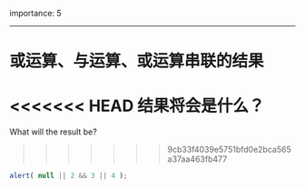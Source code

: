 importance: 5

---

# 或运算、与运算、或运算串联的结果

<<<<<<< HEAD
结果将会是什么？
=======
What will the result be?
>>>>>>> 9cb33f4039e5751bfd0e2bca565a37aa463fb477

```js
alert( null || 2 && 3 || 4 );
```

